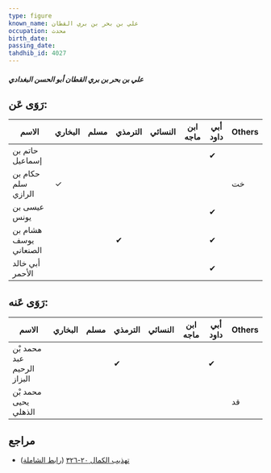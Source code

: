 ```yaml
---
type: figure
known_name: علي بن بحر بن بري القطان
occupation: محدث
birth_date:
passing_date:
tahdhib_id: 4027
---
```

##### علي بن بحر بن بري القطان أبو الحسن البغدادي

## رَوَى عَن:
| الاسم                 | البخاري | مسلم | الترمذي | النسائي | ابن ماجه | أبي داود | Others |
| --------------------- | ------- | ---- | ------- | ------- | -------- | -------- | ------ |
| حاتم بن إسماعيل       |         |      |         |         |          | ✔        |        |
| حكام بن سلم الرازي    | ✓       |      |         |         |          |          | خت     |
| عيسى بن يونس          |         |      |         |         |          | ✔        |        |
| هشام بن يوسف الصنعاني |         |      | ✔       |         |          | ✔        |        |
| أبي خالد الأحمر       |         |      |         |         |          | ✔        |        |
## رَوَى عَنه:
| الاسم                      | البخاري | مسلم | الترمذي | النسائي | ابن ماجه | أبي داود | Others |
| -------------------------- | ------- | ---- | ------- | ------- | -------- | -------- | ------ |
| محمد بْن عبد الرحيم البزاز |         |      | ✔       |         |          | ✔        |        |
| محمد بْن يحيى الذهلي       |         |      |         |         |          |          | قد     |
## مراجع
- [تهذيب الكمال ٢٠-٣٢٦](obsidian://open?vault=Tahdhib-al-Kamal&file=Figures/٤٠٢٧-علي%20بن%20بحر%20بن%20بري%20القطان%20أبو%20الحسن%20البغدادي) ([رابط الشاملة](https://shamela.ws/book/3722/10456))